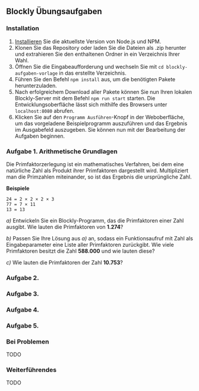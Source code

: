 ## Blockly Übungsaufgaben

### Installation

1. [Installieren](https://docs.npmjs.com/downloading-and-installing-node-js-and-npm) Sie die aktuellste Version von Node.js und NPM.
2. Klonen Sie das Repository oder laden Sie die Dateien als .zip herunter und extrahieren Sie den enthaltenen Ordner in ein Verzeichnis Ihrer Wahl.
3. Öffnen Sie die Eingabeaufforderung und wechseln Sie mit `cd blockly-aufgaben-vorlage` in das erstellte Verzeichnis.
4. Führen Sie den Befehl `npm install` aus, um die benötigten Pakete herunterzuladen.
5. Nach erfolgreichem Download aller Pakete können Sie nun Ihren lokalen Blockly-Server mit dem Befehl `npm run start` starten. Die Entwicklungsoberfläche lässt sich mithilfe des Browsers unter `localhost:8080` abrufen.
6. Klicken Sie auf den `Programm Ausführen`-Knopf in der Weboberfläche, um das vorgeladene Beispielprogramm auszuführen und das Ergebnis im Ausgabefeld auszugeben. Sie können nun mit der Bearbeitung der Aufgaben beginnen.

### Aufgabe 1. Arithmetische Grundlagen

Die Primfaktorzerlegung ist ein mathematisches Verfahren, bei dem eine natürliche Zahl als Produkt ihrer Primfaktoren dargestellt wird. Multipliziert man die Primzahlen miteinander, so ist das Ergebnis die ursprüngliche Zahl.

**Beispiele**
```
24 = 2 × 2 × 2 × 3
77 = 7 × 11
13 = 13
```

*a)* Entwickeln Sie ein Blockly-Programm, das die Primfaktoren einer Zahl ausgibt. Wie lauten die Primfaktoren von **1.274**?

*b)* Passen Sie Ihre Lösung aus *a)* an, sodass ein Funktionsaufruf mit Zahl als Eingabeparameter eine Liste aller Primfaktoren zurückgibt. Wie viele Primfaktoren besitzt die Zahl **588.000** und wie lauten diese?

*c)* Wie lauten die Primfaktoren der Zahl **10.753**?

### Aufgabe 2.

### Aufgabe 3.

### Aufgabe 4.

### Aufgabe 5.

### Bei Problemen

TODO

### Weiterführendes

TODO
